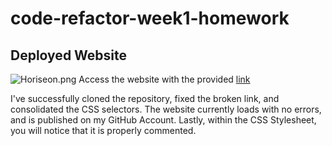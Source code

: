 # code-refactor-week1-homework

## Deployed Website
![Horiseon.png](./Horiseon.png)
Access the website with the provided [link](https://mbubel.github.io/code-refactor-week1-homework/)

I've successfully cloned the repository, fixed the broken link, and consolidated the CSS selectors. The website currently loads with no errors, and is published on my GitHub Account. Lastly, within the CSS Stylesheet, you will notice that it is properly commented.